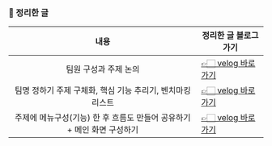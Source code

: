 ### 🔖 정리한 글
| 내용  | 정리한 글 블로그 가기                                                                 |
| :---: | -------------------------------------------------------------------- |
| 팀원 구성과 주제 논의 | [👉🏻 velog 바로가기](https://velog.io/@prettylee620/%EB%A9%80%ED%8B%B0%EC%BA%A0%ED%8D%BC%EC%8A%A4-8%EC%9B%94-24%EC%9D%BC) |
| 팀명 정하기 주제 구체화, 핵심 기능 추리기, 벤치마킹 리스트| [👉🏻 velog 바로가기](https://velog.io/@prettylee620/8%EC%9B%94-25%EC%9D%BC-%ED%9A%8C%EC%9D%98%EB%A1%9D-%ED%8C%80%EB%AA%85-%EC%A0%95%ED%95%98%EA%B8%B0-%EC%A3%BC%EC%A0%9C-%EA%B5%AC%EC%B2%B4%ED%99%94-%ED%95%B5%EC%8B%AC-%EA%B8%B0%EB%8A%A5-%EC%B6%94%EB%A6%AC%EA%B8%B0-%EB%B2%A4%EC%B9%98%EB%A7%88%ED%82%B9-%EB%A6%AC%EC%8A%A4%ED%8A%B8) |
| 주제에 메뉴구성(기능) 한 후 흐름도 만들어 공유하기 + 메인 화면 구성하기  | [👉🏻 velog 바로가기](https://velog.io/@prettylee620/3.-%EC%A3%BC%EC%A0%9C%EC%97%90-%EB%A9%94%EB%89%B4%EA%B5%AC%EC%84%B1%EA%B8%B0%EB%8A%A5-%ED%95%9C-%ED%9B%84-%ED%9D%90%EB%A6%84%EB%8F%84-%EB%A7%8C%EB%93%A4%EC%96%B4-%EA%B3%B5%EC%9C%A0%ED%95%98%EA%B8%B0-%EB%A9%94%EC%9D%B8-%ED%99%94%EB%A9%B4-%EA%B5%AC%EC%84%B1%ED%95%98%EA%B8%B0)
